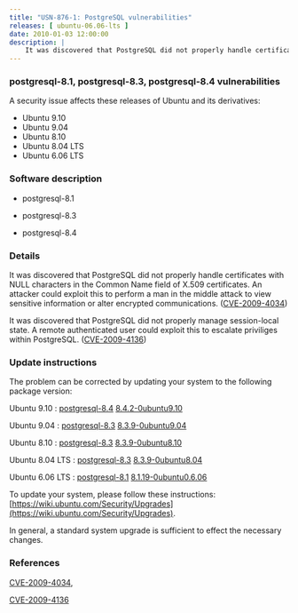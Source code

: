```yaml
---
title: "USN-876-1: PostgreSQL vulnerabilities"
releases: [ ubuntu-06.06-lts ]
date: 2010-01-03 12:00:00
description: |
    It was discovered that PostgreSQL did not properly handle certificates with NULL characters in the Common Name field of X.509 certificates. An attacker could exploit this to perform a man in the middle attack to view sensitive information or alter encrypted communications. ([CVE-2009-4034](http://people.ubuntu.com/~ubuntu-security/cve/CVE-2009-4034))
--- 
```

 
### postgresql-8.1, postgresql-8.3, postgresql-8.4 vulnerabilities

A security issue affects these releases of Ubuntu and its derivatives:

* Ubuntu 9.10
* Ubuntu 9.04
* Ubuntu 8.10
* Ubuntu 8.04 LTS
* Ubuntu 6.06 LTS

### Software description

* postgresql-8.1 

* postgresql-8.3 

* postgresql-8.4 

### Details

It was discovered that PostgreSQL did not properly handle certificates with NULL characters in the Common Name field of X.509 certificates. An attacker could exploit this to perform a man in the middle attack to view sensitive information or alter encrypted communications. ([CVE-2009-4034](http://people.ubuntu.com/~ubuntu-security/cve/CVE-2009-4034))

It was discovered that PostgreSQL did not properly manage session-local state. A remote authenticated user could exploit this to escalate priviliges within PostgreSQL. ([CVE-2009-4136](http://people.ubuntu.com/~ubuntu-security/cve/CVE-2009-4136)) 

### Update instructions

The problem can be corrected by updating your system to the following package version:

Ubuntu 9.10
 : [postgresql-8.4](https://launchpad.net/ubuntu/+source/postgresql-8.4) <span> [8.4.2-0ubuntu9.10](https://launchpad.net/ubuntu/+source/postgresql-8.4/8.4.2-0ubuntu9.10) </span> 

Ubuntu 9.04
 : [postgresql-8.3](https://launchpad.net/ubuntu/+source/postgresql-8.3) <span> [8.3.9-0ubuntu9.04](https://launchpad.net/ubuntu/+source/postgresql-8.3/8.3.9-0ubuntu9.04) </span> 

Ubuntu 8.10
 : [postgresql-8.3](https://launchpad.net/ubuntu/+source/postgresql-8.3) <span> [8.3.9-0ubuntu8.10](https://launchpad.net/ubuntu/+source/postgresql-8.3/8.3.9-0ubuntu8.10) </span> 

Ubuntu 8.04 LTS
 : [postgresql-8.3](https://launchpad.net/ubuntu/+source/postgresql-8.3) <span> [8.3.9-0ubuntu8.04](https://launchpad.net/ubuntu/+source/postgresql-8.3/8.3.9-0ubuntu8.04) </span> 

Ubuntu 6.06 LTS
 : [postgresql-8.1](https://launchpad.net/ubuntu/+source/postgresql-8.1) <span> [8.1.19-0ubuntu0.6.06](https://launchpad.net/ubuntu/+source/postgresql-8.1/8.1.19-0ubuntu0.6.06) </span> 

To update your system, please follow these instructions: [https://wiki.ubuntu.com/Security/Upgrades](https://wiki.ubuntu.com/Security/Upgrades).

In general, a standard system upgrade is sufficient to effect the necessary changes. 

### References

 [CVE-2009-4034](http://people.ubuntu.com/~ubuntu-security/cve/CVE-2009-4034), 

 [CVE-2009-4136](http://people.ubuntu.com/~ubuntu-security/cve/CVE-2009-4136)
 
